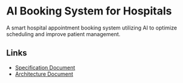 # AI Booking System for Hospitals
A smart hospital appointment booking system utilizing AI to optimize scheduling and improve patient management.

## Links
- [Specification Document](SPECIFICATION.md)
- [Architecture Document](ARCHITECTURE.md)
